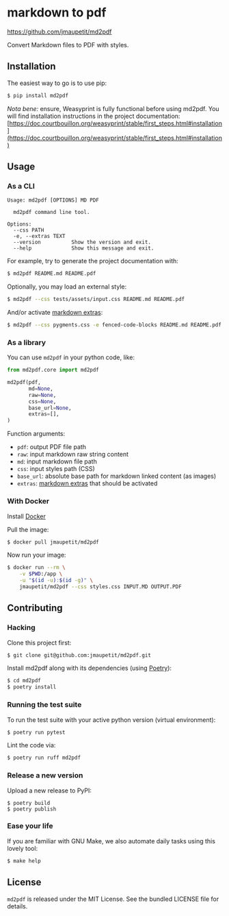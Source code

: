 markdown to pdf
===============

https://github.com/jmaupetit/md2pdf

Convert Markdown files to PDF with styles.

## Installation

The easiest way to go is to use pip:

```bash
$ pip install md2pdf
```

_Nota bene:_ ensure, Weasyprint is fully functional before using md2pdf. You will find
installation instructions in the project documentation: [https://doc.courtbouillon.org/weasyprint/stable/first_steps.html#installation](https://doc.courtbouillon.org/weasyprint/stable/first_steps.html#installation)

## Usage

### As a CLI

```
Usage: md2pdf [OPTIONS] MD PDF

  md2pdf command line tool.

Options:
  --css PATH
  -e, --extras TEXT
  --version          Show the version and exit.
  --help             Show this message and exit.
```

For example, try to generate the project documentation with:

```bash
$ md2pdf README.md README.pdf
```

Optionally, you may load an external style:

```bash
$ md2pdf --css tests/assets/input.css README.md README.pdf
```

And/or activate [markdown extras](https://github.com/trentm/python-markdown2/wiki/Extras):

```bash
$ md2pdf --css pygments.css -e fenced-code-blocks README.md README.pdf
```


### As a library

You can use `md2pdf` in your python code, like:

```python
from md2pdf.core import md2pdf

md2pdf(pdf,
       md=None,
       raw=None,
       css=None,
       base_url=None,
       extras=[],
)
```

Function arguments:

* `pdf`: output PDF file path
* `raw`: input markdown raw string content
* `md`: input markdown file path
* `css`: input styles path (CSS)
* `base_url`: absolute base path for markdown linked content (as images)
* `extras`: [markdown extras](https://github.com/trentm/python-markdown2/wiki/Extras) that should be activated

### With Docker

Install [Docker](https://www.docker.com/)

Pull the image:

```bash
$ docker pull jmaupetit/md2pdf
```

Now run your image:

```bash
$ docker run --rm \
    -v $PWD:/app \
    -u "$(id -u):$(id -g)" \
    jmaupetit/md2pdf --css styles.css INPUT.MD OUTPUT.PDF
```

## Contributing

### Hacking

Clone this project first:

```bash
$ git clone git@github.com:jmaupetit/md2pdf.git
```

Install md2pdf along with its dependencies (using [Poetry](https://python-poetry.org)):

```bash
$ cd md2pdf
$ poetry install
```

### Running the test suite

To run the test suite with your active python version (virtual environment):

```bash
$ poetry run pytest
```

Lint the code via:

```bash
$ poetry run ruff md2pdf
```

### Release a new version

Upload a new release to PyPI:

```
$ poetry build
$ poetry publish
```

### Ease your life

If you are familiar with GNU Make, we also automate daily tasks using this lovely tool:

```bash
$ make help
```

## License

`md2pdf` is released under the MIT License. See the bundled LICENSE file for
details.
